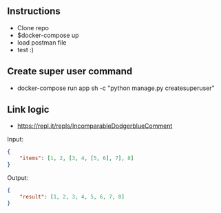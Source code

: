 ## Instructions
 - Clone repo
 - $docker-compose up
 - load postman file
 - test :)

## Create super user command
 - docker-compose run app sh -c "python manage.py createsuperuser"

 ## Link logic
 - https://repl.it/repls/IncomparableDodgerblueComment

 Input:
```.json
{
    "items": [1, 2, [3, 4, [5, 6], 7], 8]
}
```
Output:
```.json
{
    "result": [1, 2, 3, 4, 5, 6, 7, 8]
}
```